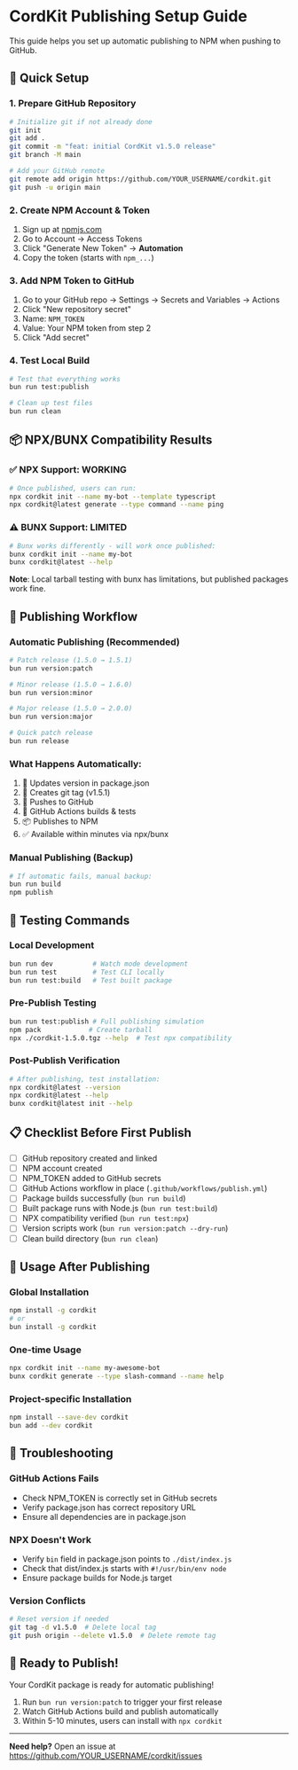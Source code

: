 # CordKit Publishing Setup Guide

This guide helps you set up automatic publishing to NPM when pushing to GitHub.

## 🚀 Quick Setup

### 1. **Prepare GitHub Repository**
```bash
# Initialize git if not already done
git init
git add .
git commit -m "feat: initial CordKit v1.5.0 release"
git branch -M main

# Add your GitHub remote
git remote add origin https://github.com/YOUR_USERNAME/cordkit.git
git push -u origin main
```

### 2. **Create NPM Account & Token**
1. Sign up at [npmjs.com](https://npmjs.com) 
2. Go to Account → Access Tokens
3. Click "Generate New Token" → **Automation**
4. Copy the token (starts with `npm_...`)

### 3. **Add NPM Token to GitHub**
1. Go to your GitHub repo → Settings → Secrets and Variables → Actions
2. Click "New repository secret"
3. Name: `NPM_TOKEN`
4. Value: Your NPM token from step 2
5. Click "Add secret"

### 4. **Test Local Build**
```bash
# Test that everything works
bun run test:publish

# Clean up test files
bun run clean
```

## 📦 **NPX/BUNX Compatibility Results**

### ✅ **NPX Support: WORKING**
```bash
# Once published, users can run:
npx cordkit init --name my-bot --template typescript
npx cordkit@latest generate --type command --name ping
```

### ⚠️ **BUNX Support: LIMITED**
```bash
# Bunx works differently - will work once published:
bunx cordkit init --name my-bot
bunx cordkit@latest --help
```

**Note**: Local tarball testing with bunx has limitations, but published packages work fine.

## 🔄 **Publishing Workflow**

### **Automatic Publishing (Recommended)**
```bash
# Patch release (1.5.0 → 1.5.1)
bun run version:patch

# Minor release (1.5.0 → 1.6.0)  
bun run version:minor

# Major release (1.5.0 → 2.0.0)
bun run version:major

# Quick patch release
bun run release
```

### **What Happens Automatically:**
1. 📝 Updates version in package.json
2. 📌 Creates git tag (v1.5.1)
3. 🚀 Pushes to GitHub
4. 🤖 GitHub Actions builds & tests
5. 📦 Publishes to NPM
6. ✅ Available within minutes via npx/bunx

### **Manual Publishing (Backup)**
```bash
# If automatic fails, manual backup:
bun run build
npm publish
```

## 🧪 **Testing Commands**

### **Local Development**
```bash
bun run dev          # Watch mode development
bun run test         # Test CLI locally
bun run test:build   # Test built package
```

### **Pre-Publish Testing**
```bash
bun run test:publish # Full publishing simulation
npm pack            # Create tarball
npx ./cordkit-1.5.0.tgz --help  # Test npx compatibility
```

### **Post-Publish Verification**
```bash
# After publishing, test installation:
npx cordkit@latest --version
npx cordkit@latest --help
bunx cordkit@latest init --help
```

## 📋 **Checklist Before First Publish**

- [ ] GitHub repository created and linked
- [ ] NPM account created 
- [ ] NPM_TOKEN added to GitHub secrets
- [ ] GitHub Actions workflow in place (`.github/workflows/publish.yml`)
- [ ] Package builds successfully (`bun run build`)
- [ ] Built package runs with Node.js (`bun run test:build`)
- [ ] NPX compatibility verified (`bun run test:npx`)
- [ ] Version scripts work (`bun run version:patch --dry-run`)
- [ ] Clean build directory (`bun run clean`)

## 🎯 **Usage After Publishing**

### **Global Installation**
```bash
npm install -g cordkit
# or
bun install -g cordkit
```

### **One-time Usage**
```bash
npx cordkit init --name my-awesome-bot
bunx cordkit generate --type slash-command --name help
```

### **Project-specific Installation**
```bash
npm install --save-dev cordkit
bun add --dev cordkit
```

## 🔧 **Troubleshooting**

### **GitHub Actions Fails**
- Check NPM_TOKEN is correctly set in GitHub secrets
- Verify package.json has correct repository URL
- Ensure all dependencies are in package.json

### **NPX Doesn't Work** 
- Verify `bin` field in package.json points to `./dist/index.js`
- Check that dist/index.js starts with `#!/usr/bin/env node`
- Ensure package builds for Node.js target

### **Version Conflicts**
```bash
# Reset version if needed
git tag -d v1.5.0  # Delete local tag
git push origin --delete v1.5.0  # Delete remote tag
```

## 🚀 **Ready to Publish!**

Your CordKit package is ready for automatic publishing! 

1. Run `bun run version:patch` to trigger your first release
2. Watch GitHub Actions build and publish automatically
3. Within 5-10 minutes, users can install with `npx cordkit`

---

**Need help?** Open an issue at https://github.com/YOUR_USERNAME/cordkit/issues
